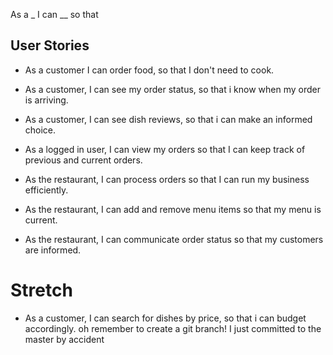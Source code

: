 As a _ I can __ so that <receive benefit>


## User Stories
- As a customer I can order food, so that I don't need to cook.

- As a customer, I can see my order status, so that i know when my order is arriving.

- As a customer, I can see dish reviews, so that i can make an informed choice.

- As a logged in user, I can view my orders so that I can keep track of previous and current orders.

- As the restaurant, I can process orders so that I can run my business efficiently. 

- As the restaurant, I can add and remove menu items so that my menu is current.

- As the restaurant, I can communicate order status so that my customers are informed.

# Stretch

- As a customer, I can search for dishes by price, so that i can budget accordingly.
oh remember to create a git branch! I just committed to the master by accident

